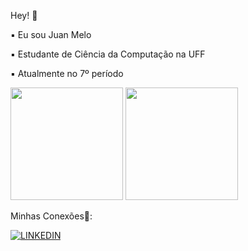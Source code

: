 
Hey! 🎈

▪︎ Eu sou Juan Melo

▪︎ Estudante de Ciência da Computação na UFF

▪︎ Atualmente no 7º período



 <img height="180em" src="https://github-readme-stats.vercel.app/api?username=MeloJu&show_icons=true&theme=tokyonight"/>   
 <img height="180em" src="https://github-readme-stats.vercel.app/api/top-langs/?username=MeloJu&layout=compact&theme=tokyonight"/>


Minhas Conexões💈:

[![LINKEDIN](https://img.shields.io/badge/LinkedIn-0077B5?style=for-the-badge&logo=linkedin&logoColor=white)](https://www.linkedin.com/in/juan-melo-705626199)

